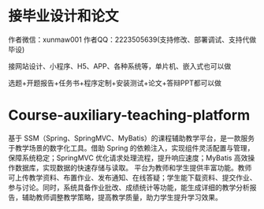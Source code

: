 # 接毕业设计和论文
作者微信：xunmaw001  作者QQ：2223505639(支持修改、部署调试、支持代做毕设)

接网站设计、小程序、H5、APP、各种系统等，单片机、嵌入式也可以做

选题+开题报告+任务书+程序定制+安装测试+论文+答辩PPT都可以做
# Course-auxiliary-teaching-platform
基于 SSM（Spring、SpringMVC、MyBatis）的课程辅助教学平台，是一款服务于教学场景的数字化工具。借助 Spring 的依赖注入，实现组件灵活配置与管理，保障系统稳定；SpringMVC 优化请求处理流程，提升响应速度；MyBatis 高效操作数据库，实现数据的快速存储与读取。  平台为教师和学生提供丰富功能。教师可上传教学资料、布置作业、发布通知、在线答疑；学生能下载资料、提交作业、参与讨论。同时，系统具备作业批改、成绩统计等功能，能生成详细的教学分析报告，辅助教师调整教学策略，提高教学质量，助力学生提升学习效果。 
